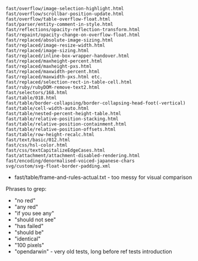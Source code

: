 ```
fast/overflow/image-selection-highlight.html
fast/overflow/scrollbar-position-update.html
fast/overflow/table-overflow-float.html
fast/parser/entity-comment-in-style.html
fast/reflections/opacity-reflection-transform.html
fast/repaint/opacity-change-on-overflow-float.html
fast/replaced/absolute-image-sizing.html
fast/replaced/image-resize-width.html
fast/replaced/image-sizing.html
fast/replaced/inline-box-wrapper-handover.html
fast/replaced/maxheight-percent.html
fast/replaced/maxheight-pxs.html
fast/replaced/maxwidth-percent.html
fast/replaced/maxwidth-pxs.html etc.
fast/replaced/selection-rect-in-table-cell.html
fast/ruby/rubyDOM-remove-text2.html
fast/selectors/168.html
fast/table/018.html
fast/table/border-collapsing/border-collapsing-head-foot(-vertical)
fast/table/cell-width-auto.html
fast/table/nested-percent-height-table.html
fast/table/relative-position-stacking.html
fast/table/relative-position-containment.html
fast/table/relative-position-offsets.html
fast/table/row-height-recalc.html
fast/text/basic/012.html
fast/css/hsl-color.html
fast/css/textCapitalizeEdgeCases.html
fast/attachment/attachment-disabled-rendering.html
fast/encoding/denormalised-voiced-japanese-chars
svg/custom/svg-float-border-padding.xml
```

* fast/table/frame-and-rules-actual.txt - too messy for visual comparison

Phrases to grep:

* "no red"
* "any red"
* "if you see any"
* "should not see"
* "has failed"
* "should be"
* "identical"
* "100 pixels"
* "opendarwin" - very old tests, long before ref tests introduction
